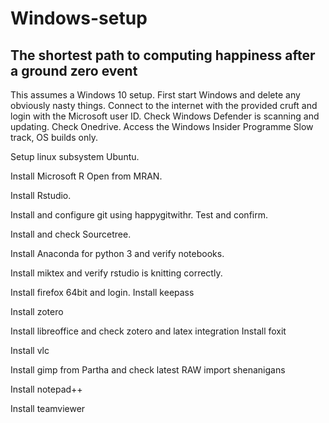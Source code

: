 # Windows-setup
## The shortest path to computing happiness after a ground zero event
This assumes a Windows 10 setup.  First start Windows and delete any obviously nasty things.  Connect to the internet with the provided cruft and login with the Microsoft user ID.  Check Windows Defender is scanning and updating.  Check Onedrive.  Access the Windows Insider Programme Slow track, OS builds only.

Setup linux subsystem Ubuntu.

Install Microsoft R Open from MRAN.

Install Rstudio.

Install and configure git using happygitwithr.  Test and confirm.

Install and check Sourcetree.

Install Anaconda for python 3 and verify notebooks.

Install miktex and verify rstudio is knitting correctly.

Install firefox 64bit and login.
Install keepass

Install zotero

Install libreoffice and check zotero and latex integration
Install foxit

Install vlc

Install gimp from Partha and check latest RAW import shenanigans

Install notepad++

Install teamviewer
